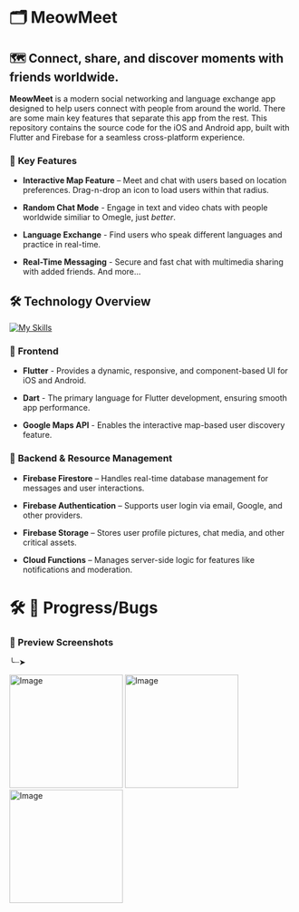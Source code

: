 # 🗂 MeowMeet

## 🗺️ **Connect, share, and discover moments with friends worldwide.**

**MeowMeet** is a modern social networking and language exchange app designed to help users connect with people from around the world. There are some main key features that separate this app from the rest. This repository contains the source code for the iOS and Android app, built with Flutter and Firebase for a seamless cross-platform experience.

### 🔑 **Key Features**

- **Interactive Map Feature** – Meet and chat with users based on location preferences. Drag-n-drop an icon to load users within that radius. 

- **Random Chat Mode** - Engage in text and video chats with people worldwide similiar to Omegle, just _better_. 

- **Language Exchange** - Find users who speak different languages and practice in real-time.

- **Real-Time Messaging** - Secure and fast chat with multimedia sharing with added friends.
And more... 

## 🛠️ **Technology Overview**  
[![My Skills](https://skillicons.dev/icons?i=firebase,flutter,dart)](https://skillicons.dev)

### 📘 **Frontend**

- **Flutter** - Provides a dynamic, responsive, and component-based UI for iOS and Android.

- **Dart** - The primary language for Flutter development, ensuring smooth app performance.

- **Google Maps API** - Enables the interactive map-based user discovery feature.

### 📖 **Backend & Resource Management**

- **Firebase Firestore** – Handles real-time database management for messages and user interactions.

- **Firebase Authentication** – Supports user login via email, Google, and other providers.

- **Firebase Storage** – Stores user profile pictures, chat media, and other critical assets.

- **Cloud Functions** – Manages server-side logic for features like notifications and moderation.

# 🛠️ 🐛 Progress/Bugs

### 🚧 Preview Screenshots 
╰┈➤

<img width="200" alt="Image" src="https://github.com/user-attachments/assets/3c1a8742-b517-47f7-9fb0-399e6701a5ff" />
<img width="200" alt="Image" src="https://github.com/user-attachments/assets/e6109391-1449-4d11-ae3b-6ced684d838b" />
<img width="200" alt="Image" src="https://github.com/user-attachments/assets/431caa36-9e80-4765-b549-8a89215ba119" />
